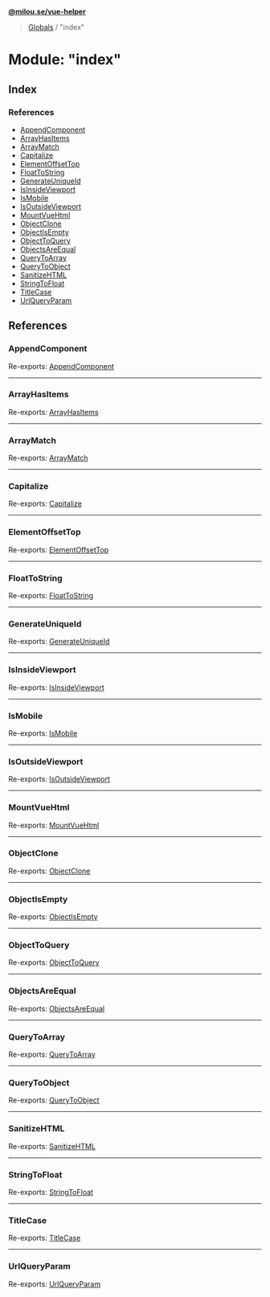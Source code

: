 **[@milou.se/vue-helper](../README.md)**

> [Globals](../globals.md) / "index"

# Module: "index"

## Index

### References

* [AppendComponent](_index_.md#appendcomponent)
* [ArrayHasItems](_index_.md#arrayhasitems)
* [ArrayMatch](_index_.md#arraymatch)
* [Capitalize](_index_.md#capitalize)
* [ElementOffsetTop](_index_.md#elementoffsettop)
* [FloatToString](_index_.md#floattostring)
* [GenerateUniqueId](_index_.md#generateuniqueid)
* [IsInsideViewport](_index_.md#isinsideviewport)
* [IsMobile](_index_.md#ismobile)
* [IsOutsideViewport](_index_.md#isoutsideviewport)
* [MountVueHtml](_index_.md#mountvuehtml)
* [ObjectClone](_index_.md#objectclone)
* [ObjectIsEmpty](_index_.md#objectisempty)
* [ObjectToQuery](_index_.md#objecttoquery)
* [ObjectsAreEqual](_index_.md#objectsareequal)
* [QueryToArray](_index_.md#querytoarray)
* [QueryToObject](_index_.md#querytoobject)
* [SanitizeHTML](_index_.md#sanitizehtml)
* [StringToFloat](_index_.md#stringtofloat)
* [TitleCase](_index_.md#titlecase)
* [UrlQueryParam](_index_.md#urlqueryparam)

## References

### AppendComponent

Re-exports: [AppendComponent](_helpers_vue_appendcomponent_.md#appendcomponent)

___

### ArrayHasItems

Re-exports: [ArrayHasItems](_helpers_array_arrayhasitems_.md#arrayhasitems)

___

### ArrayMatch

Re-exports: [ArrayMatch](_helpers_array_arraymatch_.md#arraymatch)

___

### Capitalize

Re-exports: [Capitalize](_helpers_convert_capitalize_.md#capitalize)

___

### ElementOffsetTop

Re-exports: [ElementOffsetTop](_helpers_html_elementoffsettop_.md#elementoffsettop)

___

### FloatToString

Re-exports: [FloatToString](_helpers_convert_floattostring_.md#floattostring)

___

### GenerateUniqueId

Re-exports: [GenerateUniqueId](_helpers_generate_generateuniqueid_.md#generateuniqueid)

___

### IsInsideViewport

Re-exports: [IsInsideViewport](_helpers_viewport_isinsideviewport_.md#isinsideviewport)

___

### IsMobile

Re-exports: [IsMobile](_helpers_browser_ismobile_.md#ismobile)

___

### IsOutsideViewport

Re-exports: [IsOutsideViewport](_helpers_viewport_isoutsideviewport_.md#isoutsideviewport)

___

### MountVueHtml

Re-exports: [MountVueHtml](_helpers_vue_mountvuehtml_.md#mountvuehtml)

___

### ObjectClone

Re-exports: [ObjectClone](_helpers_object_objectclone_.md#objectclone)

___

### ObjectIsEmpty

Re-exports: [ObjectIsEmpty](_helpers_object_objectisempty_.md#objectisempty)

___

### ObjectToQuery

Re-exports: [ObjectToQuery](_helpers_object_objecttoquery_.md#objecttoquery)

___

### ObjectsAreEqual

Re-exports: [ObjectsAreEqual](_helpers_object_objectsareequal_.md#objectsareequal)

___

### QueryToArray

Re-exports: [QueryToArray](_helpers_array_querytoarray_.md#querytoarray)

___

### QueryToObject

Re-exports: [QueryToObject](_helpers_object_querytoobject_.md#querytoobject)

___

### SanitizeHTML

Re-exports: [SanitizeHTML](_helpers_html_sanitizehtml_.md#sanitizehtml)

___

### StringToFloat

Re-exports: [StringToFloat](_helpers_convert_stringtofloat_.md#stringtofloat)

___

### TitleCase

Re-exports: [TitleCase](_helpers_convert_titlecase_.md#titlecase)

___

### UrlQueryParam

Re-exports: [UrlQueryParam](_helpers_url_urlqueryparam_.md#urlqueryparam)
